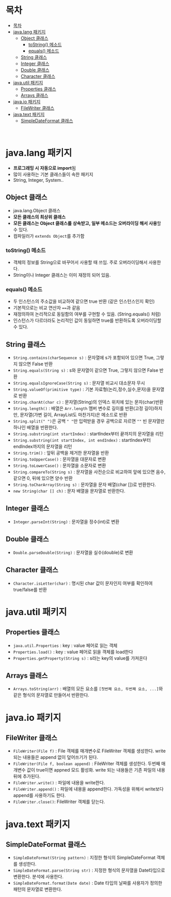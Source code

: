 # 목차

- [목차](#목차)
- [java.lang 패키지](#javalang-패키지)
    - [Object 클래스](#object-클래스)
        - [toString() 메소드](#tostring-메소드)
        - [equals() 메소드](#equals-메소드)
    - [String 클래스](#string-클래스)
    - [Integer 클래스](#integer-클래스)
    - [Double 클래스](#double-클래스)
    - [Character 클래스](#character-클래스)
- [java.util 패키지](#javautil-패키지)
    - [Properties 클래스](#properties-클래스)
    - [Arrays 클래스](#arrays-클래스)
- [java.io 패키지](#javaio-패키지)
    - [FileWriter 클래스](#filewriter-클래스)
- [java.text 패키지](#javatext-패키지)
    - [SimpleDateFormat 클래스](#simpledateformat-클래스)

<br>

# java.lang 패키지
- **프로그래밍 시 자동으로 import**됨
- 많이 사용하는 기본 클래스들이 속한 패키지
- String, Integer, System..

## Object 클래스
- java.lang.Object 클래스
- **모든 클래스의 최상위 클래스**
- **모든 클래스는 Object 클래스를 상속받고, 일부 메소드는 오버라이딩 해서 사용**할 수 있다.
- 컴파일러가 `extends Object`를 추가함

### toString() 메소드
- 객체의 정보를 String으로 바꾸어서 사용할 때 쓰임. 주로 오버라이딩해서 사용한다. 
- String이나 Integer 클래스는 이미 재정의 되어 있음.

### equals() 메소드
- 두 인스턴스의 주소값을 비교하여 같으면 true 반환 (같은 인스턴스인지 확인)
- 기본적으로는 비교 연산자 `==`과 같음
- 재정의하여 논리적으로 동일함의 여부를 구현할 수 있음. (String.equals() 처럼)
- 인스턴스가 다르더라도 논리적인 값이 동일하면 true를 반환하도록 오버라이딩할 수 있다.

## String 클래스
- `String.contains(charSequence s)` : 문자열에 s가 포함되어 있으면 True, 그렇지 않으면 False 반환
- `String.equals(String s)` : s와 문자열이 같으면 True, 그렇지 않으면 False 반환
- `String.equalsIgnoreCase(String s)` : 문자열 비교시 대소문자 무시
- `String.valueOf(primitive type)` : 기본 자료형(논리,정수,실수,문자)을 문자열로 반환
- `String.charAt(char c)` : 문자열(String)의 인덱스 위치에 있는 문자(char)반환
- `String.length()` : 배열은 `Arr.length`  멤버 변수로 길이를 반환(고정 길이)하지만, 문자열(가변 길이, ArrayList도 마찬가지)은 메소드로 반환
- `String.split(" ")`은 공백 `" "`만 입력받을 경우 공백으로 자르면 `""` 빈 문자열만 하나인 배열을 반환한다.
- `String.substring(int startIndex)` : startIndex부터 끝까지의 문자열을 리턴
- `String.substring(int startIndex, int endIndex)` : startIndex부터 endIndex까지의 문자열을 리턴
- `String.trim()` : 앞뒤 공백을 제거한 문자열을 반환
- `String.toUpperCase()` : 문자열을 대문자로 변환
- `String.toLowerCase()` : 문자열을 소문자로 변환
- `String.compareTo(String s)` : 문자열을 사전순으로 비교하여 앞에 있으면 음수, 같으면 0, 뒤에 있으면 양수 반환
- `String.toCharArray(String s)` : 문자열을 문자 배열(char [])로 반환한다.
- `new String(char [] ch)` : 문자 배열을 문자열로 반환한다. 

## Integer 클래스
- `Integer.parseInt(String)` : 문자열을 정수(int)로 변환

## Double 클래스
- `Double.parseDouble(String)` : 문자열을 실수(double)로 변환

## Character 클래스
- `Character.isLetter(char)` : 명시된 char 값이 문자인지 여부를 확인하여 true/false를 반환

# java.util 패키지

## Properties 클래스
- `java.util.Properties` : key : value 페어로 읽는 객체
- `Properties.load()` : key : value 페어로 읽을 객체를 load한다
- `Properties.getProperty(String s)` : s라는 key의 value를 가져온다

## Arrays 클래스
- `Arrays.toString(arr)` : 배열의 모든 요소를 `[첫번째 요소, 두번째 요소, ...]`와 같은 형식의 문자열로 만들어서 반환한다.

# java.io 패키지

## FileWriter 클래스
- `FileWriter(File f)` : File 객체를 매개변수로 FileWriter 객체를 생성한다. write 되는 내용들은 append 없이 덮어쓰기가 된다.
- `FileWriter(File f, boolean append)` : FileWriter 객체를 생성한다. 두번째 매개변수 값이 true이면 appned 모드 활성화. write 되는 내용들은 기존 파일의 내용 뒤에 추가된다.
- `FileWriter.write()` : 파일에 내용을 write한다.
- `FileWriter.append()` : 파일에 내용을 append한다. 가독성을 위해서 write보다 append를 사용하기도 한다.
- `FileWriter.close()`: FileWriter 객체를 닫는다.

# java.text 패키지

## SimpleDateFormat 클래스
- `SimpleDateFormat(String pattern)` : 지정한 형식의 SimpleDateFormat 객체를 생성한다.
- `SimpleDateFormat.parse(String str)` : 지정한 형식의 문자열을 Date타입으로 변환한다. 분석에 사용한다.
- `SimpleDateFormat.format(Date date)` : Date 타입의 날짜를 사용자가 정의한 패턴의 문자열로 변환한다.
